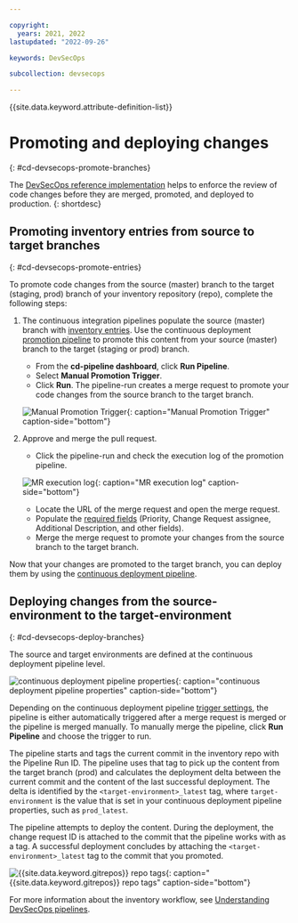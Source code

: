 ```yaml
---

copyright:
  years: 2021, 2022
lastupdated: "2022-09-26"

keywords: DevSecOps

subcollection: devsecops

---
```


{{site.data.keyword.attribute-definition-list}}

# Promoting and deploying changes
{: #cd-devsecops-promote-branches}

The [DevSecOps reference implementation](/docs/devsecops?topic=devsecops-cd-devsecops-peer-review) helps to enforce the review of code changes before they are merged, promoted, and deployed to production.
{: shortdesc}

## Promoting inventory entries from source to target branches
{: #cd-devsecops-promote-entries}

To promote code changes from the source (master) branch to the target (staging, prod) branch of your inventory repository (repo), complete the following steps:

1. The continuous integration pipelines populate the source (master) branch with [inventory entries](/docs/devsecops?topic=devsecops-cd-devsecops-inventory#inventory-entry-format). Use the continuous deployment [promotion pipeline](/docs/devsecops?topic=devsecops-cd-devsecops-promotion-pipeline) to promote this content from your source (master) branch to the target (staging or prod) branch.

   * From the **cd-pipeline dashboard**, click **Run Pipeline**. 
   * Select **Manual Promotion Trigger**.
   * Click **Run**. The pipeline-run creates a merge request to promote your code changes from the source branch to the target branch.
 
   ![Manual Promotion Trigger](images/manual-promotion-trigger.png){: caption="Manual Promotion Trigger" caption-side="bottom"}

1. Approve and merge the pull request.

   * Click the pipeline-run and check the execution log of the promotion pipeline.
 
   ![MR execution log](images/pr-exec-log.png){: caption="MR execution log" caption-side="bottom"}
 
   * Locate the URL of the merge request and open the merge request.
   * Populate the [required fields](/docs/devsecops?topic=devsecops-cd-devsecops-promotion-pipeline#cd-devsecops-promotion-pipelineoutputs) (Priority, Change Request assignee, Additional Description, and other fields).
   * Merge the merge request to promote your changes from the source branch to the target branch.

Now that your changes are promoted to the target branch, you can deploy them by using the [continuous deployment pipeline](/docs/devsecops?topic=devsecops-tutorial-cd-devsecops-template#devsecops-cd-toolchain-cd-pipeline-run).

## Deploying changes from the source-environment to the target-environment
{: #cd-devsecops-deploy-branches}

The source and target environments are defined at the continuous deployment pipeline level.

![continuous deployment pipeline properties](images/cd-env-props.png){: caption="continuous deployment pipeline properties" caption-side="bottom"}

Depending on the continuous deployment pipeline [trigger settings](/docs/devsecops?topic=devsecops-cd-devsecops-triggers), the pipeline is either automatically triggered after a merge request is merged or the pipeline is merged manually. To manually merge the pipeline, click **Run Pipeline** and choose the trigger to run.
 
The pipeline starts and tags the current commit in the inventory repo with the Pipeline Run ID. The pipeline uses that tag to pick up the content from the target branch (prod) and calculates the deployment delta between the current commit and the content of the last successful deployment. The delta is identified by the `<target-environment>_latest` tag, where `target-environment` is the value that is set in your continuous deployment pipeline properties, such as `prod_latest`.

The pipeline attempts to deploy the content. During the deployment, the change request ID is attached to the commit that the pipeline works with as a tag. A successful deployment concludes by attaching the `<target-environment>_latest` tag to the commit that you promoted.

![{{site.data.keyword.gitrepos}} repo tags](images/grit-repo-tags.png){: caption="{{site.data.keyword.gitrepos}} repo tags" caption-side="bottom"}

For more information about the inventory workflow, see [Understanding DevSecOps pipelines](/docs/devsecops?topic=devsecops-cd-devsecops-pipelines#cd-devsecops-pipelines-inventory-workflow).
